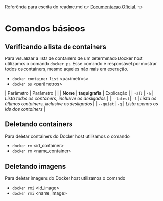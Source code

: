 Referência para escrita do readme.md :point_right: [Documentaçao Oficial](https://docs.docker.com/reference/). :point_left:

# Comandos básicos

## Verificando a lista de containers

Para visualizar a lista de containers de um determinado Docker host utilizamos o comando ```docker ps```.
Esse comando é responsável por mostrar todos os containers, mesmo aqueles não mais em execução.

- ``` docker container list ``` <parâmetros>  
- ``` docker ps ``` <parâmetros>

| Parâmetro     | Parâmetro              |            |
| **Nome**      | **taquigrafia**        | Explicação |
| ```-all```    | ```-a```               | *Lista todos os containers, inclusive os desligados*      |
| ```--latest```| ```-l```               | *Lista os últimos containers, inclusive os desligados*    |
| ```--quiet``` | ```-q```               | *Lista apenas os ids dos containers*  |

## Deletando containers

Para deletar containers do Docker host utilizamos o comando

- ``` docker rm ``` <id_container>
- ``` docker rm ``` <name_container>

## Deletando imagens

Para deletar imagens do Docker host utilizamos o comando

- ``` docker rmi ``` <id_image>
- ``` docker rmi ``` <name_image>